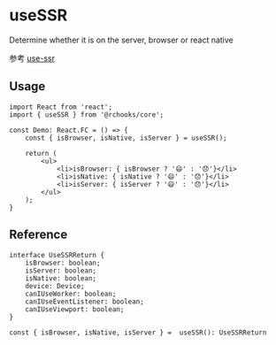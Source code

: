 # useSSR

Determine whether it is on the server, browser or react native
<br />

参考 [use-ssr](https://github.com/alex-cory/use-ssr)

## Usage

```tsx
import React from 'react';
import { useSSR } from '@rchooks/core';

const Demo: React.FC = () => {
    const { isBrowser, isNative, isServer } = useSSR();

    return (
        <ul>
            <li>isBrowser: { isBrowser ? '😄' : '😞'}</li>
            <li>isNative: { isNative ? '😄' : '😞'}</li>
            <li>isServer: { isServer ? '😄' : '😞'}</li>
        </ul>
    );
}
```

## Reference
```tsx
interface UseSSRReturn {
    isBrowser: boolean;
    isServer: boolean;
    isNative: boolean;
    device: Device;
    canIUseWorker: boolean;
    canIUseEventListener: boolean;
    canIUseViewport: boolean;
}

const { isBrowser, isNative, isServer } =  useSSR(): UseSSRReturn
```
